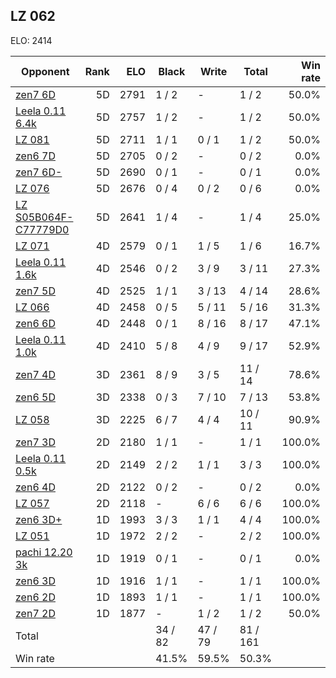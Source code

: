 ## LZ 062 ##

ELO: 2414

Opponent | Rank | ELO | Black | Write | Total | Win rate
---------|-----:|----:|-------|-------|-------|-------:
[zen7 6D](zen7%206D.md) | 5D | 2791 | 1 / 2 | - | 1 / 2 | 50.0%
[Leela 0.11 6.4k](Leela%200.11%206.4k.md) | 5D | 2757 | 1 / 2 | - | 1 / 2 | 50.0%
[LZ 081](LZ%20081.md) | 5D | 2711 | 1 / 1 | 0 / 1 | 1 / 2 | 50.0%
[zen6 7D](zen6%207D.md) | 5D | 2705 | 0 / 2 | - | 0 / 2 | 0.0%
[zen7 6D-](zen7%206D-.md) | 5D | 2690 | 0 / 1 | - | 0 / 1 | 0.0%
[LZ 076](LZ%20076.md) | 5D | 2676 | 0 / 4 | 0 / 2 | 0 / 6 | 0.0%
[LZ S05B064F-C77779D0](LZ%20S05B064F-C77779D0.md) | 5D | 2641 | 1 / 4 | - | 1 / 4 | 25.0%
[LZ 071](LZ%20071.md) | 4D | 2579 | 0 / 1 | 1 / 5 | 1 / 6 | 16.7%
[Leela 0.11 1.6k](Leela%200.11%201.6k.md) | 4D | 2546 | 0 / 2 | 3 / 9 | 3 / 11 | 27.3%
[zen7 5D](zen7%205D.md) | 4D | 2525 | 1 / 1 | 3 / 13 | 4 / 14 | 28.6%
[LZ 066](LZ%20066.md) | 4D | 2458 | 0 / 5 | 5 / 11 | 5 / 16 | 31.3%
[zen6 6D](zen6%206D.md) | 4D | 2448 | 0 / 1 | 8 / 16 | 8 / 17 | 47.1%
[Leela 0.11 1.0k](Leela%200.11%201.0k.md) | 4D | 2410 | 5 / 8 | 4 / 9 | 9 / 17 | 52.9%
[zen7 4D](zen7%204D.md) | 3D | 2361 | 8 / 9 | 3 / 5 | 11 / 14 | 78.6%
[zen6 5D](zen6%205D.md) | 3D | 2338 | 0 / 3 | 7 / 10 | 7 / 13 | 53.8%
[LZ 058](LZ%20058.md) | 3D | 2225 | 6 / 7 | 4 / 4 | 10 / 11 | 90.9%
[zen7 3D](zen7%203D.md) | 2D | 2180 | 1 / 1 | - | 1 / 1 | 100.0%
[Leela 0.11 0.5k](Leela%200.11%200.5k.md) | 2D | 2149 | 2 / 2 | 1 / 1 | 3 / 3 | 100.0%
[zen6 4D](zen6%204D.md) | 2D | 2122 | 0 / 2 | - | 0 / 2 | 0.0%
[LZ 057](LZ%20057.md) | 2D | 2118 | - | 6 / 6 | 6 / 6 | 100.0%
[zen6 3D+](zen6%203D+.md) | 1D | 1993 | 3 / 3 | 1 / 1 | 4 / 4 | 100.0%
[LZ 051](LZ%20051.md) | 1D | 1972 | 2 / 2 | - | 2 / 2 | 100.0%
[pachi 12.20 3k](pachi%2012.20%203k.md) | 1D | 1919 | 0 / 1 | - | 0 / 1 | 0.0%
[zen6 3D](zen6%203D.md) | 1D | 1916 | 1 / 1 | - | 1 / 1 | 100.0%
[zen6 2D](zen6%202D.md) | 1D | 1893 | 1 / 1 | - | 1 / 1 | 100.0%
[zen7 2D](zen7%202D.md) | 1D | 1877 | - | 1 / 2 | 1 / 2 | 50.0%
Total | | | 34 / 82 | 47 / 79 | 81 / 161 | 
Win rate| | | 41.5% | 59.5% | 50.3% | 
